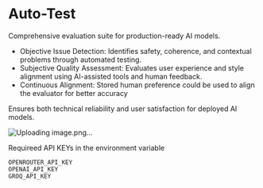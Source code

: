 # Auto-Test
Comprehensive evaluation suite for production-ready AI models.

* Objective Issue Detection: Identifies safety, coherence, and contextual problems through automated testing.
* Subjective Quality Assessment: Evaluates user experience and style alignment using AI-assisted tools and human feedback.
* Continuous Alignment: Stored human preference could be used to align the evaluator for better accuracy

Ensures both technical reliability and user satisfaction for deployed AI models.

![Uploading image.png…]()


Requireed API KEYs in the environment variable

```shell
OPENROUTER_API_KEY
OPENAI_API_KEY
GROQ_API_KEY
```
